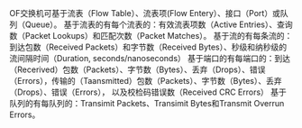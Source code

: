 OF交换机可基于流表（Flow Table）、流表项(Flow Entery）、接口（Port）或队列（Queue）。
基于流表的有每个流表的：有效流表项数（Active Entries）、查询数（Packet Lookups）和匹配次数（Packet Matches）。
基于流的有每条流的：到达包数（Received Packets）和字节数（Received Bytes）、秒级和纳秒级的流间隔时间（Duration, seconds/nanoseconds）
基于端口的有每端口的：到达（Recerived）包数（Packets）、字节数（Bytes）、丢弃（Drops）、错误（Errors），传输的（Taansmitted）包数（Packets）、字节数（Bytes）、丢弃（Drops）、错误（Errors），
以及校检码错误数（Received CRC Errors）
基于队列的有每队列的：Transimit Packets、Transimit Bytes和Transmit Overrun Errors。
